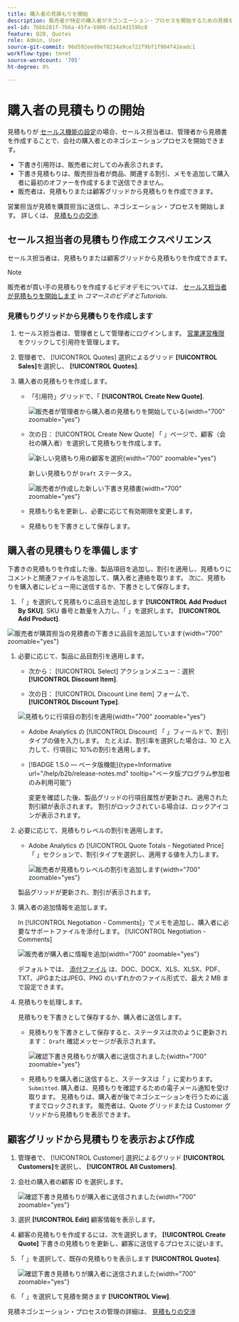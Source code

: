 ```yaml
---
title: 購入者の見積もりを開始
description: 販売者が特定の購入者がネゴシエーション・プロセスを開始するための見積を作成する方法を説明します。 販売者は、選択した Web サイト上の会社アカウントに関連付けられた顧客に対してのみ見積もりを送信できます。
exl-id: 7bbb281f-7b6a-45fa-b906-da314d159bc8
feature: B2B, Quotes
role: Admin, User
source-git-commit: 96d592eed0e78234a9ce722f9bf1f904f42eadc1
workflow-type: tm+mt
source-wordcount: '705'
ht-degree: 0%

---
```


# 購入者の見積もりの開始

見積もりが [セールス機能の設定](configure-quotes.md)の場合、セールス担当者は、管理者から見積書を作成することで、会社の購入者とのネゴシエーションプロセスを開始できます。

- 下書き引用符は、販売者に対してのみ表示されます。
- 下書き見積もりは、販売担当者が商品、関連する割引、メモを追加して購入者に最初のオファーを作成するまで送信できません。
- 販売者は、見積もりまたは顧客グリッドから見積もりを作成できます。

営業担当が見積を購買担当に送信し、ネゴシエーション・プロセスを開始します。 詳しくは、 [見積もりの交渉](quote-price-negotiation.md).

## セールス担当者の見積もり作成エクスペリエンス

セールス担当者は、見積もりまたは顧客グリッドから見積もりを作成できます。

>[!NOTE]
>
>販売者が買い手の見積もりを作成するビデオデモについては、 [セールス担当者が見積もりを開始します](https://experienceleague.adobe.com/docs/commerce-learn/tutorials/b2b/b2b-quote/sales-rep-initiates-quote.html) in _コマースのビデオとTutorials_.

### 見積もりグリッドから見積もりを作成します

1. セールス担当者は、管理者として管理者にログインします。 [営業運営権限](../systems/permissions.md) をクリックして引用符を管理します。

1. 管理者で、 [!UICONTROL Quotes] 選択によるグリッド **[!UICONTROL Sales]**&#x200B;を選択し、 **[!UICONTROL Quotes]**.

1. 購入者の見積もりを作成します。

   - 「引用符」グリッドで、「 **[!UICONTROL Create New Quote]**.

     ![販売者が管理者から購入者の見積もりを開始している](./assets/quote-draft-from-admin.png){width="700" zoomable="yes"}

   - 次の日： [!UICONTROL Create New Quote] 「 」ページで、顧客（会社の購入者）を選択して見積もりを作成します。

     ![新しい見積もり用の顧客を選択](./assets/quote-draft-from-admin-select-buyer.png){width="700" zoomable="yes"}

     新しい見積もりが `Draft` ステータス。

     ![販売者が作成した新しい下書き見積書](./assets/quote-create-by-seller.png){width="700" zoomable="yes"}

   - 見積もり名を更新し、必要に応じて有効期限を変更します。

   - 見積もりを下書きとして保存します。

## 購入者の見積もりを準備します

下書きの見積もりを作成した後、製品項目を追加し、割引を適用し、見積もりにコメントと関連ファイルを追加して、購入者と連絡を取ります。 次に、見積もりを購入者にレビュー用に送信するか、下書きとして保存します。

1. 「 」を選択して見積もりに品目を追加します **[!UICONTROL Add Product By SKU]**. SKU 番号と数量を入力し、「 」を選択します。 **[!UICONTROL Add Product]**.

![販売者が購買担当の見積書の下書きに品目を追加しています](./assets/quote-draft-add-items.png){width="700" zoomable="yes"}

1. 必要に応じて、製品に品目割引を適用します。

   - 次から： [!UICONTROL Select] アクションメニュー：選択 **[!UICONTROL Discount Item]**.

   - 次の日： [!UICONTROL Discount Line item] フォームで、 **[!UICONTROL Discount Type]**.

   ![見積もりに行項目の割引を適用](./assets/quote-draft-add-items.png){width="700" zoomable="yes"}

   - Adobe Analytics の [!UICONTROL Discount] 「 」フィールドで、割引タイプの値を入力します。 たとえば、割引率を選択した場合は、10 と入力して、行項目に 10%の割引を適用します。

   - [!BADGE 1.5.0 — ベータ版機能]{type=Informative url="/help/b2b/release-notes.md" tooltip="ベータ版プログラム参加者のみ利用可能"}

     変更を確認した後、製品グリッドの行項目属性が更新され、適用された割引額が表示されます。 割引がロックされている場合は、ロックアイコンが表示されます。

1. 必要に応じて、見積もりレベルの割引を適用します。

   - Adobe Analytics の [!UICONTROL Quote Totals - Negotiated Price] 「 」セクションで、割引タイプを選択し、適用する値を入力します。

     ![販売者が見積もりレベルの割引を追加します](./assets/quote-draft-total-discount.png){width="700" zoomable="yes"}

   製品グリッドが更新され、割引が表示されます。

1. 購入者の追加情報を追加します。

   In [!UICONTROL Negotiation - Comments]」でメモを追加し、購入者に必要なサポートファイルを添付します。 [!UICONTROL Negotiation - Comments]

   ![販売者が購入者に情報を追加](./assets/quote-draft-add-info-for-buyer.png){width="700" zoomable="yes"}

   デフォルトでは、 [添付ファイル](configure-quotes.md) は、DOC、DOCX、XLS、XLSX、PDF、TXT、JPGまたはJPEG、PNG のいずれかのファイル形式で、最大 2 MB まで設定できます。

1. 見積もりを処理します。

   見積もりを下書きとして保存するか、購入者に送信します。

   - 見積もりを下書きとして保存すると、ステータスは次のように更新されます： `Draft` 確認メッセージが表示されます。

     ![確認下書き見積もりが購入者に送信されました](./assets/quote-draft-submitted-confirmation.png){width="700" zoomable="yes"}

   - 見積もりを購入者に送信すると、ステータスは「 」に変わります。 `Submitted`. 購入者は、見積もりを確認するための電子メール通知を受け取ります。 見積もりは、購入者が後でネゴシエーションを行うために返すまでロックされます。 販売者は、Quote グリッドまたは Customer グリッドから見積もりを表示できます。

## 顧客グリッドから見積もりを表示および作成

1. 管理者で、 [!UICONTROL Customer] 選択によるグリッド **[!UICONTROL Customers]**&#x200B;を選択し、 **[!UICONTROL All Customers]**.

1. 会社の購入者の顧客 ID を選択します。

   ![確認下書き見積もりが購入者に送信されました](./assets/quote-view-customer-quotes.png){width="700" zoomable="yes"}

1. 選択 **[!UICONTROL Edit]** 顧客情報を表示します。

1. 顧客の見積もりを作成するには、次を選択します。 **[!UICONTROL Create Quote]** 下書きの見積もりを更新し、顧客に送信するプロセスに従います。

1. 「 」を選択して、既存の見積もりを表示します **[!UICONTROL Quotes]**.

   ![確認下書き見積もりが購入者に送信されました](./assets/quote-list-from-customer-information.png){width="700" zoomable="yes"}

1. 「 」を選択して見積を開きます **[!UICONTROL View]**.

見積ネゴシエーション・プロセスの管理の詳細は、 [見積もりの交渉](quote-price-negotiation.md)
